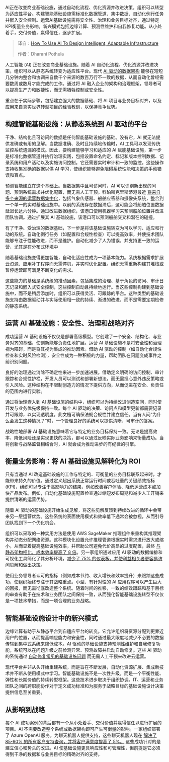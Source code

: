 
<!--
title: 如何利用AI设计智能、自适应的基础设施
cover: https://cdn.thenewstack.io/media/2025/07/099fa948-rahul-mishra-7vnpuky3gg4-unsplash-scaled.jpg
summary: AI正在改变商业基础设施，通过自动化流程、优化资源并改进决策，组织可以转型为适应性平台。构建智能基础设施需标准化数据管道、集中数据、自动化例行任务并嵌入安全控制。运营AI基础设施需将安全性、治理和业务目标对齐，通过特定KPI衡量业务影响。新兴模式包括边缘计算、预测性维护和自我修复功能。从小处着手，交付价值，赢得信任，逐步扩展。
-->

AI正在改变商业基础设施，通过自动化流程、优化资源并改进决策，组织可以转型为适应性平台。构建智能基础设施需标准化数据管道、集中数据、自动化例行任务并嵌入安全控制。运营AI基础设施需将安全性、治理和业务目标对齐，通过特定KPI衡量业务影响。新兴模式包括边缘计算、预测性维护和自我修复功能。从小处着手，交付价值，赢得信任，逐步扩展。

> 译自：[How To Use AI To Design Intelligent, Adaptable Infrastructure](https://thenewstack.io/how-to-use-ai-to-design-intelligent-adaptable-infrastructure/)
> 
> 作者：Dharani Pothula

人工智能 (AI) 正在改变商业基础设施。随着 AI 自动化流程、优化资源并改进决策，组织可以从静态系统转变为适应性平台。现代 [AI 驱动的数据架构](https://engineering.salesforce.com/how-a-new-ai-architecture-unifies-1000-sources-and-100-million-rows-in-5-minutes/) 能够在短短几分钟内整合和协调来自数千个来源的数百万行不一致的数据，从而自动化曾经需要数周或数月才能完成的工作。通过将 AI 融入企业的架构和治理框架，领导者可以提高生产力和敏捷性，而无需牺牲控制或安全性。

重点在于实际步骤，包括建立强大的数据基础、将 AI 项目与业务目标对齐，以及应用来自真实世界转型项目的经验教训，以保持竞争优势。

## 构建智能基础设施：从静态系统到 AI 驱动的平台

干净、结构化且可访问的数据是任何智能基础设施的基础。没有它，AI 就无法提供准确或有用的见解。当数据准确、及时且持续地传输时，AI 工具可以发现传统监控系统遗漏的模式。因此，要构建能够学习和适应的 AI 赋能基础设施，第一步是标准化数据管道并执行治理实践，包括设置命名约定、标记和版本控制数据、记录系统和用户活动以及实施访问控制。它还需要实时审计和一致的监控。这些操作支持收集准确的数据以供 AI 学习，使组织能够避免阻碍系统性能和决策的手动错误和盲点。

预测智能建立在这个基础上。当数据集中且可访问时，AI 可以识别新出现的问题、预测系统需求并优化配置，而无需人工干预。科珀斯克里斯蒂港最近 [将来自多个来源的运营数据集中化](https://www.businessinsider.com/corpus-christi-port-ai-ship-tracking-emergency-training-2025-5)，包括气象传感器、船舶应答器和摄像头系统，整合到一个单一的实时基础设施中。以前的系统存在数据滞后，这可能会将船舶位置数据延迟长达六分钟。通过改进数据组织，该港口使用机器学习来预测船舶位置并改进团队协调。通过扩展其 AI 基础设施，该港口可以预测船舶交叉和潜在的碰撞。

有了干净、受治理的数据基础，下一步是将该基础设施转变为可以学习、适应和行动的系统。自动化例行任务（如配置和合规性检查）可以提高效率，并使技术团队能够专注于性能改进，而不是维护。自动化减少了人为错误，并支持更一致的运营，尤其是在分布式环境中

随着基础设施变得更加智能，自动化适应性成为一项基本能力。系统根据需求扩展云资源、应用补丁程序而无需停机，并实时优化配置。组织无需重新构建其堆栈或暂停运营即可满足不断变化的需求。

这些能力的基础是系统级的推动因素，包括集成的治理、基于角色的访问、审计日志记录和嵌入式安全控制，这些控制自动且持续地运行。当这些控制构建到基础设施中，而不是稍后添加时，组织可以获得灵活、可跟踪的平台。这种类型的基础设施支持由数据驱动并与实际使用相一致的持续、渐进的改进，而不是需要定期检修的静态系统。

## 运营 AI 基础设施：安全性、治理和战略对齐

成功运营 AI 基础设施不仅仅是部署高级模型。它创建了一个安全、结构化、与业务对齐的基础，使创新能够负责任地扩展。运营 AI 基础设施不是将安全性和治理视为障碍，而是将其视为集成的推动因素。借助 AI 驱动的控制（如自动化合规性检查和实时风险检测），安全性成为一种积极的力量，帮助团队在问题变成事件之前识别问题。

良好的治理通过消除不确定性来进一步加速进展。借助定义明确的访问控制、审计跟踪和合规性护栏，开发人员可以测试和部署新想法，而无需担心意外违反策略或引入风险。这种结构在不限制创造力的情况下提供方向，从而促进在安全、负责任的范围内进行实验。

通过将治理嵌入到 AI 基础设施的结构中，组织可以为持续改进创造空间，同时使开发与业务优先级保持一致。每个 AI 驱动的决策、访问点和模型更新都需要记录并可跟踪，以实现透明度。此文档可确保法规合规性并建立信任。当有人问“为什么会发生这种情况？”时，一个管理良好的系统可以提供清晰、可审计的答案。

战略性地部署 AI 基础设施意味着它与特定的业务目标保持一致。无论是提高效率、降低风险还是实现更快的决策，都可以通过反映实际业务影响来衡量成功。当将创新与战略监督相结合时，AI 就会成为推动进步的有纪律的引擎。

## 衡量业务影响：将 AI 基础设施见解转化为 ROI

只有当通过 AI 改造基础设施的工作与特定的、可衡量的业务目标联系起来时，才能带来持久的价值。通过定义超出系统正常运行时间或吞吐量的关键绩效指标 (KPI)，组织可以专注于高影响力的结果，例如改善客户体验、降低运营成本或加快产品发布。例如，自动化基础设施配置检查通过缩短发布周期和减少人工开销来提供清晰的运营优势。

随着 AI 驱动的基础设施开始生成见解，将这些见解反馈到持续改进的循环中会带来另一层运营优势。这些系统的表面使用模式和效率低下通常会被忽视，从而引导团队找到下一个优化机会。

组织可以采取的一种实用方法是使用 AWS SageMaker 推理组件来重构其推理架构并动态分配网络资源。这种模块化设置允许推理管道根据实时需求进行放大或缩小，从而显着提高基础设施效率，并帮助公司避免代价高昂的过度配置，最终 [与静态架构相比，成本效率提高了 8 倍](https://engineering.salesforce.com/how-aws-sagemaker-inference-components-save-ai-inference-costs-by-up-to-8x/)。另一家组织通过应用 AI 驱动的数据编排和可视化工具简化了其分析环境，[减少了 75% 的仪表板，并使利益相关者更容易访问见解和做出决策](https://www.salesforce.com/customer-stories/wef-connects-data-integrates-systems/)。

使用业务领导者认可的指标（例如成本节约、收入增长和效率提升）来跟踪这些成功，使组织始终专注于其战略重点。小型、有针对性的 AI 应用程序可以产生巨大的回报，而无需彻底改造整个系统。随着时间的推移，一致的绩效跟踪和基于目标的审查有助于在技术和业务团队之间保持一致，从而强化智能基础设施转型不仅仅是一项技术举措，而是一项合理的业务战略。

## **智能基础设施设计中的新兴模式**

边缘计算有助于从静态平台到自适应平台的转变。它允许组织将资源分配到更靠近用户的位置，从而提高响应能力和安全性，同时通过最大限度地减少不必要的数据传输到集中式系统来降低成本。AI 驱动的基础设施支持预测性维护和自我修复功能，系统可以在问题升级之前检测异常、预测故障并启动自动修复。这些 AI 驱动的系统通过 [自动修复常见的基础设施问题](https://blog.nashtechglobal.com/ai-powered-cloud-operations-implementing-self-healing-systems/) 而无需人工干预来改进云运营。

现代平台并非从头开始重建系统，而是旨在不断发展，自动化资源扩展、集成新技术并不断从使用模式中学习。智能基础设施不是一次性升级，而是一个平衡性能、弹性和长期价值的持续转型框架。这些技术进步取决于组织协调。IT、运营和业务团队之间的跨职能协作对于定义成功标准和为服务于战略目标的基础设施设计决策提供信息至关重要。

## **从影响到战略**

每个 AI 成功案例的背后都有一个从小处着手、交付价值并赢得信任以进行扩展的项目。AI 不需要改造整个系统或数据架构即可产生可衡量的影响。一家组织部署了 Azure OpenAI 服务，为聊天机器人提供支持，这些聊天机器人现在 [解决了 85-90% 的所有客户支持查询，并将客户满意度提高了 5%。](https://www.microsoft.com/en-in/aifirstmovers/urban-company) 这些成功针对的是建立信心和势头的改进。AI 使基础设施更具响应性和可管理性，但前提是它必须得到干净的数据和与业务目标的精确对齐的支持。